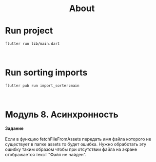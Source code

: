 <h1 align="center">About</h1>

# Run project
```sh
flutter run lib/main.dart
```

<br />

# Run sorting imports
```sh
flutter pub run import_sorter:main
```

<br />

# Модуль 8. Асинхронность

#### Задание

Если в функцию fetchFileFromAssets передать имя файла которого не существует в папке assets то будет ошибка.
Нужно обработать эту ошибку таким образом чтобы при отсутствии файла на экране отображается текст "Файл не найден".
